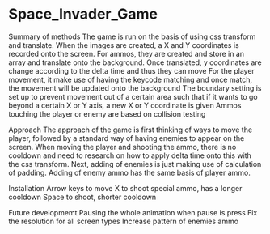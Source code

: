 # Space_Invader_Game

Summary of methods
The game is run on the basis of using css transform and translate.
When the images are created, a X and Y coordinates is recorded onto the screen.
For ammos, they are created and store in an array and translate onto the background.
Once translated, y coordinates are change according to the delta time and thus they can move
For the player movement, it make use of having the keycode matching and once match, the movement will be updated onto the background
The boundary setting is set up to prevent movement out of a certain area such that if it wants to go beyond a certain X or Y axis, a new X or Y coordinate is given
Ammos touching the player or enemy are based on collision testing

Approach
The approach of the game is first thinking of ways to move the player, followed by a standard way of having enemies to appear on the screen.
When moving the player and shooting the ammo, there is no cooldown and need to research on how to apply delta time onto this with the css transform.
Next, adding of enemies is just making use of calculation of padding. Adding of enemy ammo has the same basis of player ammo.

Installation
Arrow keys to move
X to shoot special ammo, has a longer cooldown
Space to shoot, shorter cooldown

Future developmemt
Pausing the whole animation when pause is press
Fix the resolution for all screen types
Increase pattern of enemies ammo
